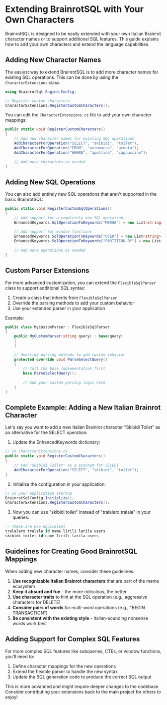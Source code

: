 # Extending BrainrotSQL with Your Own Characters

BrainrotSQL is designed to be easily extended with your own Italian Brainrot character names or to support additional SQL features. This guide explains how to add your own characters and extend the language capabilities.

## Adding New Character Names

The easiest way to extend BrainrotSQL is to add more character names for existing SQL operations. This can be done by using the `CharacterExtensions` class:

```csharp
using BrainrotSql.Engine.Config;

// Register custom characters
CharacterExtensions.RegisterCustomCharacters();
```

You can edit the `CharacterExtensions.cs` file to add your own character mappings:

```csharp
public static void RegisterCustomCharacters()
{
    // Add new character names for existing SQL operations
    AddCharacterForOperation("SELECT", "skibidi", "toilet");
    AddCharacterForOperation("FROM", "aeromucca", "armata");
    AddCharacterForOperation("WHERE", "apollino", "cappuccino");
    
    // Add more characters as needed
}
```

## Adding New SQL Operations

You can also add entirely new SQL operations that aren't supported in the basic BrainrotSQL:

```csharp
public static void RegisterCustomSqlOperations()
{
    // Add support for a completely new SQL operation
    EnhancedKeywords.SqlOperationToKeywords["MERGE"] = new List<string> { "rantasanta", "chinaranta" };
    
    // Add support for window functions
    EnhancedKeywords.SqlOperationToKeywords["OVER"] = new List<string> { "panini", "carbonara" };
    EnhancedKeywords.SqlOperationToKeywords["PARTITION_BY"] = new List<string> { "pizzando", "mandolino" };
    
    // Add more operations as needed
}
```

## Custom Parser Extensions

For more advanced customization, you can extend the `FlexibleSqlParser` class to support additional SQL syntax:

1. Create a class that inherits from `FlexibleSqlParser`
2. Override the parsing methods to add your custom behavior
3. Use your extended parser in your application

Example:

```csharp
public class MyCustomParser : FlexibleSqlParser
{
    public MyCustomParser(string query) : base(query)
    {
    }
    
    // Override parsing methods to add custom behavior
    protected override void ParseSelectQuery()
    {
        // Call the base implementation first
        base.ParseSelectQuery();
        
        // Add your custom parsing logic here
    }
}
```

## Complete Example: Adding a New Italian Brainrot Character

Let's say you want to add a new Italian Brainrot character "Skibidi Toilet" as an alternative for the SELECT operation:

1. Update the EnhancedKeywords dictionary:

```csharp
// In CharacterExtensions.cs
public static void RegisterCustomCharacters()
{
    // Add "Skibidi Toilet" as a synonym for SELECT
    AddCharacterForOperation("SELECT", "skibidi", "toilet");
}
```

2. Initialize the configuration in your application:

```csharp
// In your application startup
BrainrotSqlConfig.Initialize();
CharacterExtensions.RegisterCustomCharacters();
```

3. Now you can use "skibidi toilet" instead of "tralalero tralala" in your queries:

```sql
-- These are now equivalent
tralalero tralala id name lirili larila users
skibidi toilet id name lirili larila users
```

## Guidelines for Creating Good BrainrotSQL Mappings

When adding new character names, consider these guidelines:

1. **Use recognizable Italian Brainrot characters** that are part of the meme ecosystem
2. **Keep it absurd and fun** - the more ridiculous, the better
3. **Use character traits** to hint at the SQL operation (e.g., aggressive characters for DELETE)
4. **Consider pairs of words** for multi-word operations (e.g., "BEGIN TRANSACTION")
5. **Be consistent with the existing style** - Italian-sounding nonsense words work best

## Adding Support for Complex SQL Features

For more complex SQL features like subqueries, CTEs, or window functions, you'll need to:

1. Define character mappings for the new operations
2. Extend the flexible parser to handle the new syntax
3. Update the SQL generation code to produce the correct SQL output

This is more advanced and might require deeper changes to the codebase. Consider contributing your extensions back to the main project for others to enjoy!
